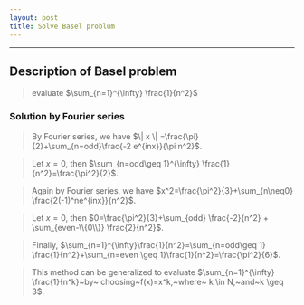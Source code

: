 ```yaml
---
layout: post
title: Solve Basel problum
---
```

<style TYPE="text/css">
code.has-jax {font: inherit; font-size: 100%; background: inherit; border: inherit;}
</style>
<script type="text/x-mathjax-config">
MathJax.Hub.Config({
    tex2jax: {
        inlineMath: [['$','$'], ['\\(','\\)']],
        skipTags: ['script', 'noscript', 'style', 'textarea', 'pre'] // removed 'code' entry
    }
});
MathJax.Hub.Queue(function() {
    var all = MathJax.Hub.getAllJax(), i;
    for(i = 0; i < all.length; i += 1) {
        all[i].SourceElement().parentNode.className += ' has-jax';
    }
});
</script>
<script type="text/javascript" src="https://cdnjs.cloudflare.com/ajax/libs/mathjax/2.7.4/MathJax.js?config=TeX-AMS_HTML-full"></script>


---

## Description of Basel problem
>evaluate $\sum_{n=1}^{\infty} \frac{1}{n^2}$

### Solution by Fourier series


>By Fourier series, we have $\| x \| =\frac{\pi}{2}+\sum_{n=odd}\frac{-2 e^{inx}}{\pi n^2}$.

>Let $x = 0$, then $\sum_{n=odd\geq 1}^{\infty} \frac{1}{n^2}=\frac{\pi^2}{2}$.

>Again by Fourier series, we have $x^2=\frac{\pi^2}{3}+\sum_{n\neq0} \frac{2(-1)^ne^{inx}}{n^2}$.

>Let $x=0$, then $0=\frac{\pi^2}{3}+\sum_{odd} \frac{-2}{n^2} + \sum_{even-\\{0\\}} \frac{2}{n^2}$.

>Finally, $\sum_{n=1}^{\infty}\frac{1}{n^2}=\sum_{n=odd\geq 1} \frac{1}{n^2}+\sum_{n=even \geq 1}\frac{1}{n^2}=\frac{\pi^2}{6}$.

>This method can be generalized to evaluate $\sum_{n=1}^{\infty} \frac{1}{n^k}~by~ choosing~f(x)=x^k,~where~ k \in N,~and~k \geq 3$.
